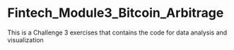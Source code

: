 # Fintech_Module3_Bitcoin_Arbitrage
This is a Challenge 3 exercises that contains the code for data analysis and visualization
